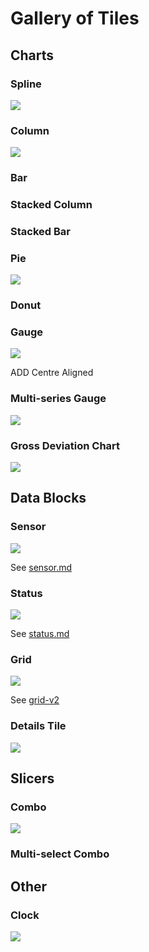 # Gallery of Tiles

## Charts

### Spline

![](<../.gitbook/assets/image (35).png>)

### Column

![](<../.gitbook/assets/image (41).png>)

### Bar

### Stacked Column

### Stacked Bar

### Pie

![](<../.gitbook/assets/image (42).png>)

### Donut

### Gauge

![](<../.gitbook/assets/image (34) (1).png>)

ADD Centre Aligned

### Multi-series Gauge

![](<../.gitbook/assets/image (43).png>)

### Gross Deviation Chart

![](<../.gitbook/assets/image (46).png>)

## Data Blocks

### Sensor

![](<../.gitbook/assets/image (39).png>)

See [sensor.md](sensor.md "mention")

### Status

![](<../.gitbook/assets/image (36).png>)

See [status.md](status.md "mention")

### Grid

![](<../.gitbook/assets/image (38).png>)

See [grid-v2](grid-v2/ "mention")

### Details Tile

![](<../.gitbook/assets/image (40).png>)



## Slicers

### Combo

![](<../.gitbook/assets/image (45).png>)

### Multi-select Combo

## Other

### Clock

![](<../.gitbook/assets/image (44).png>)
